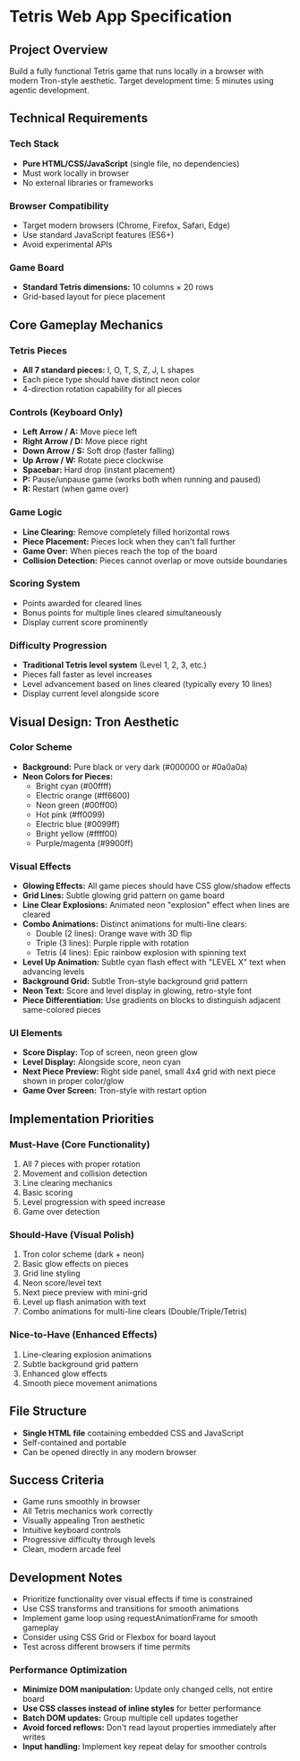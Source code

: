 # Tetris Web App Specification

## Project Overview
Build a fully functional Tetris game that runs locally in a browser with modern Tron-style aesthetic. Target development time: 5 minutes using agentic development.

## Technical Requirements

### Tech Stack
- **Pure HTML/CSS/JavaScript** (single file, no dependencies)
- Must work locally in browser
- No external libraries or frameworks

### Browser Compatibility
- Target modern browsers (Chrome, Firefox, Safari, Edge)
- Use standard JavaScript features (ES6+)
- Avoid experimental APIs

### Game Board
- **Standard Tetris dimensions:** 10 columns × 20 rows
- Grid-based layout for piece placement

## Core Gameplay Mechanics

### Tetris Pieces
- **All 7 standard pieces:** I, O, T, S, Z, J, L shapes
- Each piece type should have distinct neon color
- 4-direction rotation capability for all pieces

### Controls (Keyboard Only)
- **Left Arrow / A:** Move piece left
- **Right Arrow / D:** Move piece right  
- **Down Arrow / S:** Soft drop (faster falling)
- **Up Arrow / W:** Rotate piece clockwise
- **Spacebar:** Hard drop (instant placement)
- **P:** Pause/unpause game (works both when running and paused)
- **R:** Restart (when game over)

### Game Logic
- **Line Clearing:** Remove completely filled horizontal rows
- **Piece Placement:** Pieces lock when they can't fall further
- **Game Over:** When pieces reach the top of the board
- **Collision Detection:** Pieces cannot overlap or move outside boundaries

### Scoring System
- Points awarded for cleared lines
- Bonus points for multiple lines cleared simultaneously
- Display current score prominently

### Difficulty Progression
- **Traditional Tetris level system** (Level 1, 2, 3, etc.)
- Pieces fall faster as level increases
- Level advancement based on lines cleared (typically every 10 lines)
- Display current level alongside score

## Visual Design: Tron Aesthetic

### Color Scheme
- **Background:** Pure black or very dark (#000000 or #0a0a0a)
- **Neon Colors for Pieces:**
  - Bright cyan (#00ffff)
  - Electric orange (#ff6600) 
  - Neon green (#00ff00)
  - Hot pink (#ff0099)
  - Electric blue (#0099ff)
  - Bright yellow (#ffff00)
  - Purple/magenta (#9900ff)

### Visual Effects
- **Glowing Effects:** All game pieces should have CSS glow/shadow effects
- **Grid Lines:** Subtle glowing grid pattern on game board
- **Line Clear Explosions:** Animated neon "explosion" effect when lines are cleared
- **Combo Animations:** Distinct animations for multi-line clears:
  - Double (2 lines): Orange wave with 3D flip
  - Triple (3 lines): Purple ripple with rotation
  - Tetris (4 lines): Epic rainbow explosion with spinning text
- **Level Up Animation:** Subtle cyan flash effect with "LEVEL X" text when advancing levels
- **Background Grid:** Subtle Tron-style background grid pattern
- **Neon Text:** Score and level display in glowing, retro-style font
- **Piece Differentiation:** Use gradients on blocks to distinguish adjacent same-colored pieces

### UI Elements
- **Score Display:** Top of screen, neon green glow
- **Level Display:** Alongside score, neon cyan
- **Next Piece Preview:** Right side panel, small 4x4 grid with next piece shown in proper color/glow
- **Game Over Screen:** Tron-style with restart option

## Implementation Priorities

### Must-Have (Core Functionality)
1. All 7 pieces with proper rotation
2. Movement and collision detection
3. Line clearing mechanics
4. Basic scoring
5. Level progression with speed increase
6. Game over detection

### Should-Have (Visual Polish)
1. Tron color scheme (dark + neon)
2. Basic glow effects on pieces
3. Grid line styling
4. Neon score/level text
5. Next piece preview with mini-grid
6. Level up flash animation with text
7. Combo animations for multi-line clears (Double/Triple/Tetris)

### Nice-to-Have (Enhanced Effects)
1. Line-clearing explosion animations
2. Subtle background grid pattern
3. Enhanced glow effects
4. Smooth piece movement animations

## File Structure
- **Single HTML file** containing embedded CSS and JavaScript
- Self-contained and portable
- Can be opened directly in any modern browser

## Success Criteria
- Game runs smoothly in browser
- All Tetris mechanics work correctly
- Visually appealing Tron aesthetic
- Intuitive keyboard controls
- Progressive difficulty through levels
- Clean, modern arcade feel

## Development Notes
- Prioritize functionality over visual effects if time is constrained
- Use CSS transforms and transitions for smooth animations
- Implement game loop using requestAnimationFrame for smooth gameplay
- Consider using CSS Grid or Flexbox for board layout
- Test across different browsers if time permits

### Performance Optimization
- **Minimize DOM manipulation:** Update only changed cells, not entire board
- **Use CSS classes instead of inline styles** for better performance
- **Batch DOM updates:** Group multiple cell updates together
- **Avoid forced reflows:** Don't read layout properties immediately after writes
- **Input handling:** Implement key repeat delay for smoother controls